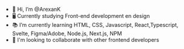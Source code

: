 - 👋 Hi, I’m @ArexanK
- 🖥 Currently studying Front-end development en design
- 📚 I’m currently learning HTML, CSS, Javascript, React,Typescript, Svelte, Figma/Adobe, Node.js, Next.js, NPM
- 👥 I'm looking to collaborate with other frontend developers  


<!---
ArexanK/ArexanK is a ✨ special ✨ repository because its `README.md` (this file) appears on your GitHub profile.
You can click the Preview link to take a look at your changes.
--->
